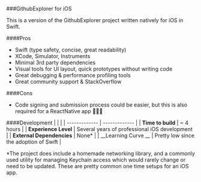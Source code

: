 ###GithubExplorer for iOS

This is a version of the GithubExplorer project written natively for iOS in Swift.

####Pros
- Swift (type safety, concise, great readability)
- XCode, Simulator, Instruments
- Minimal 3rd party dependencies
- Visual tools for UI layout, quick prototypes without writing code
- Great debugging & performance profiling tools
- Great community support & StackOverflow

####Cons
- Code signing and submission process could be easier, but this is also required for a ReactNative app 🤷🏻‍♂️

####Development
|   |  |
| ------------- | ------------- |
| __Time to build__ | ~ 4 hours  |
| __Experience Level__ | Several years of professional iOS development |
| __External Dependencies__ | None* |
| __Learning Curve __ | Pretty low since the adoption of Swift  |

*The project does include a homemade networking library, and a commonly used utility for managing Keychain access which would rarely change or need to be updated. These are pretty common one time setups for an iOS app.